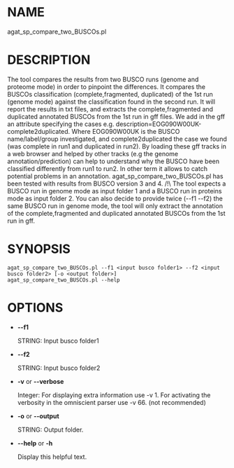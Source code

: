 # NAME

agat\_sp\_compare\_two\_BUSCOs.pl

# DESCRIPTION

The tool compares the results from two BUSCO runs (genome and proteome mode) in order to pinpoint the differences.
It compares the BUSCOs classification (complete,fragmented, duplicated) of the 1st run (genome mode)
against the classification found in the second run. It will report the results in txt files, and
extracts the complete,fragmented and duplicated annotated BUSCOs from the 1st run in gff files.
We add in the gff an attribute specifying the cases e.g. description=EOG090W00UK-complete2duplicated.
Where EOG090W00UK is the BUSCO name/label/group investigated, and complete2duplicated the case we found
(was complete in run1 and duplicated in run2).
By loading these gff tracks in a web browser and helped by other tracks (e.g the genome annotation/prediction)
can help to understand why the BUSCO have been classified differently from run1 to run2.
In other term it allows to catch potential problems in an annotation.
agat\_sp\_compare\_two\_BUSCOs.pl has been tested with results from BUSCO version 3 and 4.
/!\\ The tool expects a BUSCO run in genome mode as input folder 1 and a BUSCO run in proteins mode
as input folder 2. You can also decide to provide twice (--f1 --f2) the same BUSCO run in genome mode,
the tool will only extract the annotation of the complete,fragmented and duplicated annotated BUSCOs from the 1st run in gff.

# SYNOPSIS

```
agat_sp_compare_two_BUSCOs.pl --f1 <input busco folder1> --f2 <input busco folder2> [-o <output folder>]
agat_sp_compare_two_BUSCOs.pl --help
```

# OPTIONS

- **--f1**

    STRING: Input busco folder1

- **--f2**

    STRING: Input busco folder2

- **-v** or **--verbose**

    Integer: For displaying extra information use -v 1.
    For activating the verbosity in the omniscient parser use -v 66. (not recommended)

- **-o** or **--output**

    STRING: Output folder.

- **--help** or **-h**

    Display this helpful text.

